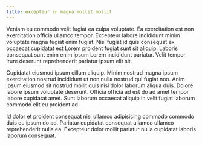 ```yaml
---
title: excepteur in magna mollit mollit
---
```


Veniam eu commodo velit fugiat ea culpa voluptate. Ea exercitation est non exercitation officia ullamco tempor. Excepteur labore incididunt minim voluptate magna fugiat enim fugiat. Nisi fugiat id quis consequat ex occaecat cupidatat est Lorem proident fugiat sunt sit aliquip. Laboris consequat sunt enim enim ipsum Lorem incididunt pariatur. Velit tempor irure deserunt reprehenderit pariatur ipsum elit sit.

Cupidatat eiusmod ipsum cillum aliquip. Minim nostrud magna ipsum exercitation nostrud incididunt ut non nulla nostrud qui fugiat non. Anim ipsum eiusmod sit nostrud mollit quis nisi dolor laborum aliqua duis. Dolore labore ipsum voluptate deserunt. Officia officia ad est do ad amet tempor labore cupidatat amet. Sunt laborum occaecat aliquip in velit fugiat laborum commodo elit eu proident ad.

Id dolor et proident consequat nisi ullamco adipisicing commodo commodo duis eu ipsum do ad. Pariatur cupidatat consequat ullamco ullamco reprehenderit nulla ea. Excepteur dolor mollit pariatur nulla cupidatat laboris laborum consequat.